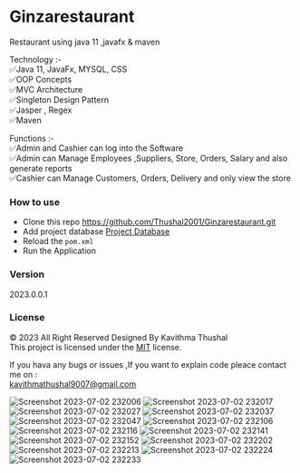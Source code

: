 # Ginzarestaurant
Restaurant using java 11 ,javafx &amp; maven

Technology :-<br/>
✅Java 11, JavaFx, MYSQL, CSS<br/>
✅OOP Concepts<br/>
✅MVC Architecture<br/>
✅Singleton Design Pattern<br/>
✅Jasper , Regex<br/>
✅Maven<br/>

Functions :-<br/>
✅Admin and Cashier can log into the Software<br/>
✅Admin can Manage Employees ,Suppliers, Store, Orders, Salary and also generate reports<br/>
✅Cashier can Manage Customers, Orders, Delivery and only view the store

### How to use
* Clone this repo https://github.com/Thushal2001/Ginzarestaurant.git
* Add project database [Project Database](https://github.com/Thushal2001/Ginzarestaurant/blob/master/Project%20Database)
* Reload the `pom.xml`
* Run the Application

### Version
2023.0.0.1

### License
© 2023 All Right Reserved Designed By Kavithma Thushal<br/>
This project is licensed under the [MIT](LICENSE) license.

If you hava any bugs or issues ,If you want to explain code pleace contact me on :<br/> 
[kavithmathushal9007@gmail.com](https://www.kavithmathushal9007@gmail.com)

![Screenshot 2023-07-02 232006](https://github.com/Thushal2001/Ginzarestaurant/assets/125787087/c9ebe806-469b-4070-8a3f-ab395f6a9c89)
![Screenshot 2023-07-02 232017](https://github.com/Thushal2001/Ginzarestaurant/assets/125787087/d53cca52-3f9f-4a59-92ac-ba0992bce626)
![Screenshot 2023-07-02 232027](https://github.com/Thushal2001/Ginzarestaurant/assets/125787087/1873cad4-f5c9-4ed0-b12a-b70dbbb873dc)
![Screenshot 2023-07-02 232037](https://github.com/Thushal2001/Ginzarestaurant/assets/125787087/f7c30672-9ccd-45fb-a212-20f91e8681a0)
![Screenshot 2023-07-02 232047](https://github.com/Thushal2001/Ginzarestaurant/assets/125787087/a9e33dea-d4c7-40fc-a630-af8a17db4034)
![Screenshot 2023-07-02 232106](https://github.com/Thushal2001/Ginzarestaurant/assets/125787087/5bf7533d-ea87-4956-bfae-1c3685eb2494)
![Screenshot 2023-07-02 232116](https://github.com/Thushal2001/Ginzarestaurant/assets/125787087/21ee916c-0122-44c2-aeea-cdcf9c01c77f)
![Screenshot 2023-07-02 232141](https://github.com/Thushal2001/Ginzarestaurant/assets/125787087/c3fc7202-5a27-4fb5-9e88-ada0bab025fd)
![Screenshot 2023-07-02 232152](https://github.com/Thushal2001/Ginzarestaurant/assets/125787087/32ae3012-54f2-4727-b728-7b4ed2b17af1)
![Screenshot 2023-07-02 232202](https://github.com/Thushal2001/Ginzarestaurant/assets/125787087/48128f74-b64b-493c-b0fe-06ab0b72696d)
![Screenshot 2023-07-02 232213](https://github.com/Thushal2001/Ginzarestaurant/assets/125787087/8be67bde-56d9-40a5-8b6a-a724ff5ff958)
![Screenshot 2023-07-02 232224](https://github.com/Thushal2001/Ginzarestaurant/assets/125787087/02f4bb0e-bc60-4748-8048-fbc6525d9f83)
![Screenshot 2023-07-02 232233](https://github.com/Thushal2001/Ginzarestaurant/assets/125787087/af1cceec-fce0-422f-8493-5a2c8a53b47d)
